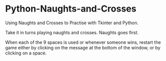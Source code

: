 # Python-Naughts-and-Crosses
Using Naughts and Crosses to Practise with Tkinter and Python.

Take it in turns playing naughts and crosses. Naughts goes first.

When each of the 9 spaces is used or whenever someone wins, restart the game either by clicking on the message at the bottom of the window, or by clicking on a space.
